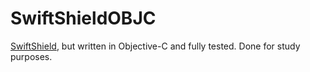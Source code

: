 # SwiftShieldOBJC

[SwiftShield](https://github.com/rockbruno/swiftshield), but written in Objective-C and fully tested. Done for study purposes.
